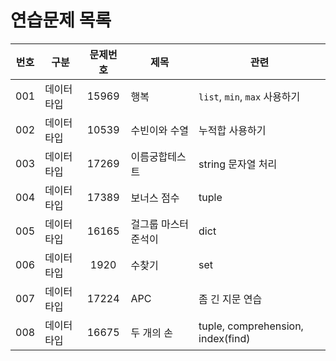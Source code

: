 # 연습문제 목록


| 번호 | 구분        | 문제번호 | 제목                 | 관련                              |
| :--: | ----------- | :------: | -------------------- | --------------------------------- |
| 001  | 데이터 타입 |  15969   | 행복                 | `list`, `min`, `max` 사용하기     |
| 002  | 데이터 타입 |  10539   | 수빈이와 수열        | 누적합 사용하기                   |
| 003  | 데이터 타입 |  17269   | 이름궁합테스트       | string 문자열 처리                |
| 004  | 데이터 타입 |  17389   | 보너스 점수          | tuple                             |
| 005  | 데이터 타입 |  16165   | 걸그룹 마스터 준석이 | dict                              |
| 006  | 데이터 타입 |   1920   | 수찾기               | set                               |
| 007  | 데이터 타입 |  17224   | APC                  | 좀 긴 지문 연습                   |
| 008  | 데이터 타입 |  16675   | 두 개의 손           | tuple, comprehension, index(find) |

